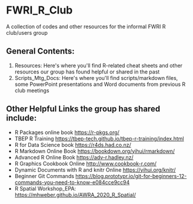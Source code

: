 # FWRI_R_Club
A collection of codes and other resources for the informal FWRI R club/users group

## General Contents:
1. Resources: Here's where you'll find R-related cheat sheets and other resources our group has found helpful or shared in the past
2. Scripts_Mtg_Docs: Here's where you'll find scripts/markdown files, some PowerPoint presentations and Word documents from previous R club meetings

## Other Helpful Links the group has shared include:
+ R Packages online book https://r-pkgs.org/
+ TBEP R Training https://tbep-tech.github.io/tbep-r-training/index.html
+ R for Data Science book https://r4ds.had.co.nz/
+ R Markdown Online Book https://bookdown.org/yihui/rmarkdown/
+ Advanced R Online Book https://adv-r.hadley.nz/
+ R Graphics Cookbook Online http://www.cookbook-r.com/
+ Dynamic Documents with R and knitr Online https://yihui.org/knitr/
+ Beginner Git Commands https://blog.prototypr.io/git-for-beginners-12-commands-you-need-to-know-e084cce9cc94
+ R Spatial Workshop_EPA: https://mhweber.github.io/AWRA_2020_R_Spatial/